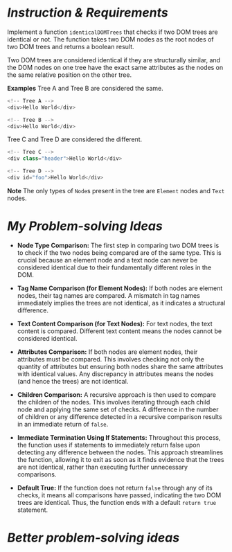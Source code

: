 # *Instruction & Requirements*
Implement a function `identicalDOMTrees` that checks if two DOM trees are identical or not. The function takes two DOM nodes as the root nodes of two DOM trees and returns a boolean result.

Two DOM trees are considered identical if they are structurally similar, and the DOM nodes on one tree have the exact same attributes as the nodes on the same relative position on the other tree.

**Examples**
Tree A and Tree B are considered the same.
```javascript
<!-- Tree A -->
<div>Hello World</div>

<!-- Tree B -->
<div>Hello World</div>
```

Tree C and Tree D are considered the different.
```javascript
<!-- Tree C -->
<div class="header">Hello World</div>

<!-- Tree D -->
<div id="foo">Hello World</div>
```

**Note**
The only types of `Node`s present in the tree are `Element` nodes and `Text` nodes.

# *My Problem-solving Ideas*
- **Node Type Comparison:** The first step in comparing two DOM trees is to check if the two nodes being compared are of the same type. This is crucial because an element node and a text node can never be considered identical due to their fundamentally different roles in the DOM.

- **Tag Name Comparison (for Element Nodes):** If both nodes are element nodes, their tag names are compared. A mismatch in tag names immediately implies the trees are not identical, as it indicates a structural difference.

- **Text Content Comparison (for Text Nodes):** For text nodes, the text content is compared. Different text content means the nodes cannot be considered identical.

- **Attributes Comparison:** If both nodes are element nodes, their attributes must be compared. This involves checking not only the quantity of attributes but ensuring both nodes share the same attributes with identical values. Any discrepancy in attributes means the nodes (and hence the trees) are not identical.

- **Children Comparison:** A recursive approach is then used to compare the children of the nodes. This involves iterating through each child node and applying the same set of checks. A difference in the number of children or any difference detected in a recursive comparison results in an immediate return of `false`.

- **Immediate Termination Using If Statements:** Throughout this process, the function uses if statements to immediately return false upon detecting any difference between the nodes. This approach streamlines the function, allowing it to exit as soon as it finds evidence that the trees are not identical, rather than executing further unnecessary comparisons.

- **Default True:** If the function does not return `false` through any of its checks, it means all comparisons have passed, indicating the two DOM trees are identical. Thus, the function ends with a default `return true` statement.




# *Better problem-solving ideas*

